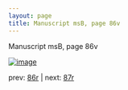 ```yaml
---
layout: page
title: Manuscript msB, page 86v
---
```


Manuscript msB, page 86v

[![image](http://www.homermultitext.org/iipsrv?OBJ=IIP,1.0&FIF=/project/homer/pyramidal/deepzoom/hmt/vbbifolio/v1/vb_86v_87r.tif&WID=100&CVT=JPEG)](http://www.homermultitext.org/ict2/?urn=urn:cite2:hmt:vbbifolio.v1:vb_86v_87r)

prev:  [86r](../86r) | next:  [87r](../87r)

